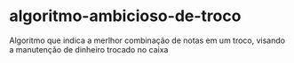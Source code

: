 # algoritmo-ambicioso-de-troco
Algoritmo que indica a merlhor combinação de notas em um troco, visando a manutenção de dinheiro trocado no caixa
